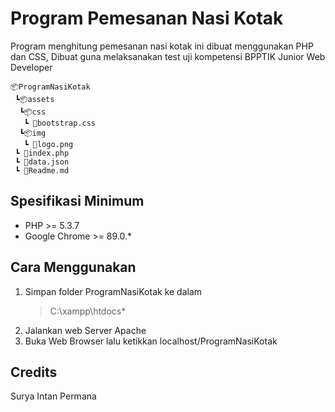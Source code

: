 # Program Pemesanan Nasi Kotak

Program menghitung pemesanan nasi kotak ini dibuat menggunakan PHP dan CSS, Dibuat guna melaksanakan test uji kompetensi BPPTIK Junior Web Developer

```
📦ProgramNasiKotak
 ┗📦assets
  ┗📦css
   ┗ 📜bootstrap.css
  ┗📦img
   ┗ 📜logo.png
 ┗ 📜index.php
 ┗ 📜data.json
 ┗ 📜Readme.md
```

## Spesifikasi Minimum
* PHP >= 5.3.7
* Google Chrome >= 89.0.*

## Cara Menggunakan
1. Simpan folder ProgramNasiKotak ke dalam
   > C:\xampp\htdocs*
2. Jalankan web Server Apache
3. Buka Web Browser lalu ketikkan localhost/ProgramNasiKotak

## Credits
Surya Intan Permana